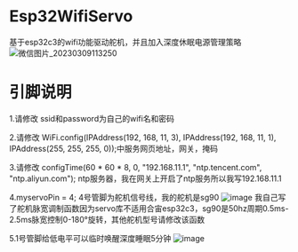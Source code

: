 # Esp32WifiServo
基于esp32c3的wifi功能驱动舵机，并且加入深度休眠电源管理策略
![微信图片_20230309113250](https://user-images.githubusercontent.com/45934872/223909874-de474ec6-529e-4284-8bde-63d4e1c5b0c5.jpg)
# 引脚说明
1.请修改 ssid和password为自己的wifi名和密码

2.请修改 WiFi.config(IPAddress(192, 168, 11, 3), IPAddress(192, 168, 11, 1), IPAddress(255, 255, 255, 0));中服务网页地址，网关，掩码

3.请修改 configTime(60 * 60 * 8, 0, "192.168.11.1", "ntp.tencent.com", "ntp.aliyun.com"); ntp服务器，我在网关上开启了ntp服务所以我写192.168.11.1

4.myservoPin = 4; 4号管脚为舵机信号线，我的舵机是sg90
![image](https://user-images.githubusercontent.com/45934872/223910276-7b23176c-772a-4a29-9995-133cf561ccc9.png)
我自己写了舵机脉宽调制函数因为servo库不适用合宙esp32c3，sg90是50hz周期0.5ms-2.5ms脉宽控制0-180°旋转，其他舵机型号请修改该函数

5.1号管脚给低电平可以临时唤醒深度睡眠5分钟
![image](https://user-images.githubusercontent.com/45934872/223910548-823a27a6-373f-44bd-981b-036fbccfe4b1.png)
